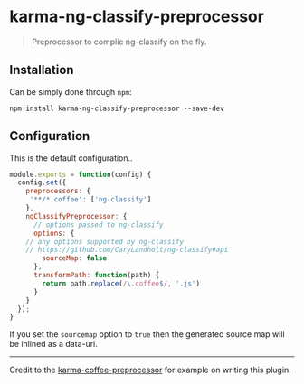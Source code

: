 # karma-ng-classify-preprocessor

> Preprocessor to complie ng-classify on the fly.

## Installation

Can be simply done through `npm`:

```
npm install karma-ng-classify-preprocessor --save-dev
```

## Configuration
This is the default configuration..
```js
module.exports = function(config) {
  config.set({
    preprocessors: {
     '**/*.coffee': ['ng-classify']
    },
    ngClassifyPreprocessor: {
      // options passed to ng-classify
      options: {
	// any options supported by ng-classify
	// https://github.com/CaryLandholt/ng-classify#api
        sourceMap: false
      },
      transformPath: function(path) {
        return path.replace(/\.coffee$/, '.js')
      }
    }
  });
}
```

If you set the `sourcemap` option to `true` then the generated source map will be inlined as a data-uri.

---
Credit to the [karma-coffee-preprocessor] for example on writing this plugin.

[karma-coffee-preprocessor]: https://github.com/karma-runner/karma-coffee-preprocessor
